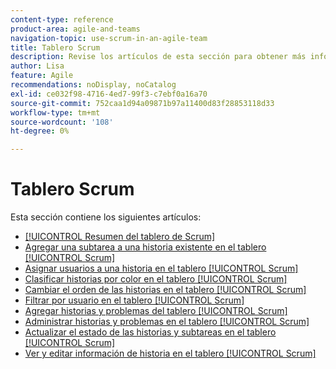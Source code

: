 ```yaml
---
content-type: reference
product-area: agile-and-teams
navigation-topic: use-scrum-in-an-agile-team
title: Tablero Scrum
description: Revise los artículos de esta sección para obtener más información sobre el uso del panel de exploración en Workfront.
author: Lisa
feature: Agile
recommendations: noDisplay, noCatalog
exl-id: ce032f98-4716-4ed7-99f3-c7ebf0a16a70
source-git-commit: 752caa1d94a09871b97a11400d83f28853118d33
workflow-type: tm+mt
source-wordcount: '108'
ht-degree: 0%

---
```


# Tablero Scrum

Esta sección contiene los siguientes artículos:

* [[!UICONTROL Resumen del tablero de Scrum]](../../../agile/use-scrum-in-an-agile-team/scrum-board/scrum-board-overview.md)
* [Agregar una subtarea a una historia existente en el tablero [!UICONTROL Scrum]](../../../agile/use-scrum-in-an-agile-team/scrum-board/add-a-subtask-to-an-existing-story-scrum.md)
* [Asignar usuarios a una historia en el tablero [!UICONTROL Scrum]](../../../agile/use-scrum-in-an-agile-team/scrum-board/assign-users-to-a-story-scrum.md)
* [Clasificar historias por color en el tablero [!UICONTROL Scrum]](../../../agile/use-scrum-in-an-agile-team/scrum-board/categorize-stories-by-color.md)
* [Cambiar el orden de las historias en el tablero [!UICONTROL Scrum]](../../../agile/use-scrum-in-an-agile-team/scrum-board/change-order-of-stories.md)
* [Filtrar por usuario en el tablero [!UICONTROL Scrum]](../../../agile/use-scrum-in-an-agile-team/scrum-board/filter-by-user-scrum-board.md)
* [Agregar historias y problemas del tablero [!UICONTROL Scrum]](../../../agile/use-scrum-in-an-agile-team/scrum-board/add-story-from-scrum-board.md)
* [Administrar historias y problemas en el tablero [!UICONTROL Scrum]](../../../agile/use-scrum-in-an-agile-team/scrum-board/manage-scrum-board.md)
* [Actualizar el estado de las historias y subtareas en el tablero [!UICONTROL Scrum]](../../../agile/use-scrum-in-an-agile-team/scrum-board/update-status-of-stories-and-subtasks.md)
* [Ver y editar información de historia en el tablero [!UICONTROL Scrum]](../../../agile/use-scrum-in-an-agile-team/scrum-board/view-and-edit-story-info.md)
